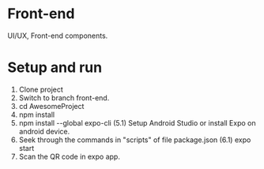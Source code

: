 # Front-end
UI/UX, Front-end components.

# Setup and run
1. Clone project
2. Switch to branch front-end.
3. cd AwesomeProject
4. npm install
5. npm install --global expo-cli
(5.1) Setup Android Studio or install Expo on android device.
6. Seek through the commands in "scripts" of file package.json
(6.1) expo start
7. Scan the QR code in expo app.
